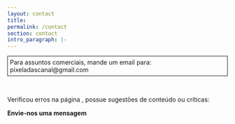 ```yaml
---
layout: contact
title: 
permalink: /contact
section: contact
intro_paragraph: |-
---
```



<p style="border:1px solid;padding:5px;">Para assuntos comerciais, mande um email para: pixeladascanal@gmail.com</p><br>

Verificou erros na página , possue sugestões de conteúdo ou críticas: 

 **Envie-nos uma mensagem**


